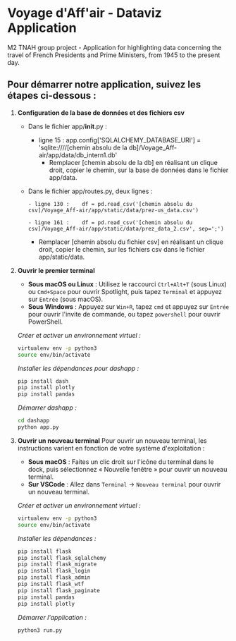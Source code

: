 # Voyage d'Aff'air - Dataviz Application

M2 TNAH group project - Application for highlighting data concerning the travel of French Presidents and Prime Ministers, from 1945 to the present day.

## Pour démarrer notre application, suivez les étapes ci-dessous :

1. **Configuration de la base de données et des fichiers csv**
    - Dans le fichier app/__init__.py :
      
        - ligne 15 : app.config['SQLALCHEMY_DATABASE_URI'] = 'sqlite:////[chemin absolu de la db]/Voyage_Aff-air/app/data/db_intern1.db'
            - Remplacer [chemin absolu de la db] en réalisant un clique droit, copier le chemin, sur la base de données dans le fichier app/data.
              
    - Dans le fichier app/routes.py, deux lignes :
      
          - ligne 130 :    df = pd.read_csv('[chemin absolu du csv]/Voyage_Aff-air/app/static/data/prez-us_data.csv')

          - ligne 161 :    df = pd.read_csv('[chemin absolu du csv]/Voyage_Aff-air/app/static/data/prez_data_2.csv', sep=';')

       - Remplacer [chemin absolu du fichier csv] en réalisant un clique droit, copier le chemin, sur les fichiers csv dans le fichier app/static/data.

2. **Ouvrir le premier terminal**
    - **Sous macOS ou Linux** : Utilisez le raccourci `Ctrl+Alt+T` (sous Linux) ou `Cmd+Space` pour ouvrir Spotlight, puis tapez `Terminal` et appuyez sur `Entrée` (sous macOS).
    - **Sous Windows** : Appuyez sur `Win+R`, tapez `cmd` et appuyez sur `Entrée` pour ouvrir l'invite de commande, ou tapez `powershell` pour ouvrir PowerShell.

    *Créer et activer un environnement virtuel :*
    ```bash
    virtualenv env -p python3
    source env/bin/activate
    ```

    *Installer les dépendances pour dashapp :*
    ```bash
    pip install dash
    pip install plotly
    pip install pandas
    ```

    *Démarrer dashapp :*
    ```bash
    cd dashapp
    python app.py
    ```

3. **Ouvrir un nouveau terminal**
    Pour ouvrir un nouveau terminal, les instructions varient en fonction de votre système d'exploitation :

    - **Sous macOS** : Faites un clic droit sur l'icône du terminal dans le dock, puis sélectionnez « Nouvelle fenêtre » pour ouvrir un nouveau terminal.
    - **Sur VSCode** : Allez dans `Terminal` -> `Nouveau terminal` pour ouvrir un nouveau terminal.

    *Créer et activer un environnement virtuel :*
    ```bash
    virtualenv env -p python3
    source env/bin/activate
    ```

    *Installer les dépendances :*
    ```bash
    pip install flask
    pip install flask_sqlalchemy
    pip install flask_migrate
    pip install flask_login
    pip install flask_admin
    pip install flask_wtf
    pip install flask_paginate
    pip install pandas
    pip install plotly
    ```

    *Démarrer l'application :*
    ```bash
    python3 run.py
    ```
